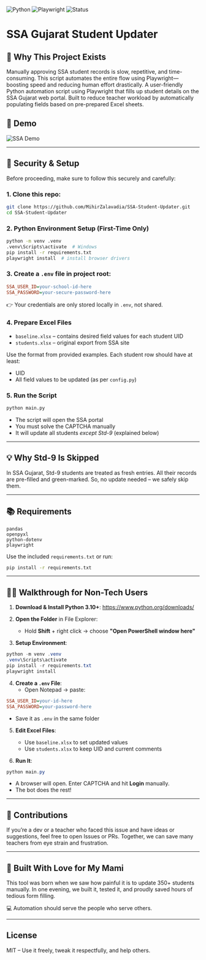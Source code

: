 ![Python](https://img.shields.io/badge/Python-3.10%2B-blue.svg)
![Playwright](https://img.shields.io/badge/Playwright-Automation-brightgreen)
![Status](https://img.shields.io/badge/Status-Production--ready-green)

# SSA Gujarat Student Updater

## 🤯 Why This Project Exists
Manually approving SSA student records is slow, repetitive, and time-consuming. This script automates the entire flow using Playwright—boosting speed and reducing human effort drastically.
A user-friendly Python automation script using Playwright that fills up student details on the SSA Gujarat web portal. Built to reduce teacher workload by automatically populating fields based on pre-prepared Excel sheets.

## 🎥 Demo
![SSA Demo](SSMGujarat.gif)

---

## 🔐 Security & Setup

Before proceeding, make sure to follow this securely and carefully:

### 1. Clone this repo:
```bash
git clone https://github.com/MihirZalavadia/SSA-Student-Updater.git
cd SSA-Student-Updater
```

### 2. Python Environment Setup (First-Time Only)
```bash
python -m venv .venv
.venv\Scripts\activate  # Windows
pip install -r requirements.txt
playwright install  # install browser drivers
```

### 3. Create a `.env` file in project root:
```ini
SSA_USER_ID=your-school-id-here
SSA_PASSWORD=your-secure-password-here
```
👉 Your credentials are only stored locally in `.env`, not shared.

### 4. Prepare Excel Files
- `baseline.xlsx` – contains desired field values for each student UID
- `students.xlsx` – original export from SSA site

Use the format from provided examples. Each student row should have at least:
- UID
- All field values to be updated (as per `config.py`)

### 5. Run the Script
```bash
python main.py
```

- The script will open the SSA portal
- You must solve the CAPTCHA manually
- It will update all students *except Std-9* (explained below)

---

## 💡 Why Std-9 Is Skipped
In SSA Gujarat, Std-9 students are treated as fresh entries. All their records are pre-filled and green-marked.
So, no update needed – we safely skip them.

---

## 📚 Requirements
```
pandas
openpyxl
python-dotenv
playwright
```
Use the included `requirements.txt` or run:
```bash
pip install -r requirements.txt
```

---

## 🧑‍🏫 Walkthrough for Non-Tech Users

1. **Download & Install Python 3.10+**: https://www.python.org/downloads/

2. **Open the Folder** in File Explorer:
   - Hold **Shift** + right click → choose **"Open PowerShell window here"**

3. **Setup Environment**:
```powershell
python -m venv .venv
.venv\Scripts\activate
pip install -r requirements.txt
playwright install
```

4. **Create a `.env` File**:
   - Open Notepad → paste:
```ini
SSA_USER_ID=your-id-here
SSA_PASSWORD=your-password-here
```
   - Save it as `.env` in the same folder

5. **Edit Excel Files**:
   - Use `baseline.xlsx` to set updated values
   - Use `students.xlsx` to keep UID and current comments

6. **Run It**:
```powershell
python main.py
```
   - A browser will open. Enter CAPTCHA and hit **Login** manually.
   - The bot does the rest!

---

## 📣 Contributions

If you’re a dev or a teacher who faced this issue and have ideas or suggestions, feel free to open Issues or PRs. Together, we can save many teachers from eye strain and frustration.

---

## 👏 Built With Love for My Mami
This tool was born when we saw how painful it is to update 350+ students manually. In one evening, we built it, tested it, and proudly saved hours of tedious form filling.

💻 Automation should serve the people who serve others.

---

## License
MIT – Use it freely, tweak it respectfully, and help others.

<!-- Tags: Gujarat SSA Automation, Playwright Python, School Admin Script, Student Record Bulk Approval -->

